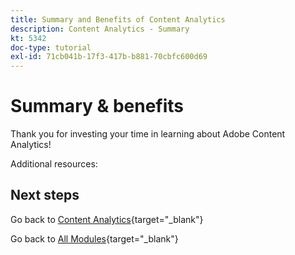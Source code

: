 ```yaml
---
title: Summary and Benefits of Content Analytics
description: Content Analytics - Summary
kt: 5342
doc-type: tutorial
exl-id: 71cb041b-17f3-417b-b881-70cbfc600d69
---
```

# Summary & benefits

Thank you for investing your time in learning about Adobe Content Analytics! 

Additional resources:


## Next steps

Go back to [Content Analytics](./contentanalytics.md){target="_blank"}

Go back to [All Modules](./../../../../overview.md){target="_blank"}
